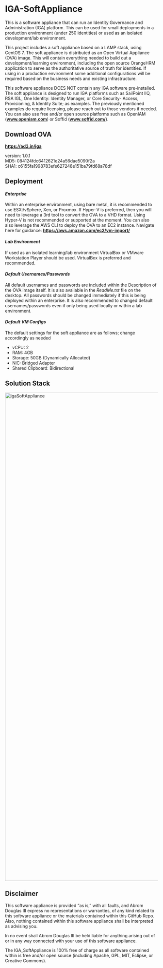 # IGA-SoftAppliance

This is a software appliance that can run an Identity Governance and Administration (IGA) platform. This can be used for small deployments in a production environment (under 250 identities) or used as an isolated development/lab environment.

This project includes a soft appliance based on a LAMP stack, using CentOS 7. The soft appliance is distributed as an Open Virtual Appliance (OVA) image. This will contain everything needed to build out a development/learning environment, including the open source OrangeHRM application to serve as the authoritative source of truth for identities. If using in a production environment some additional configurations will be required based on the business needs and existing infrastructure.

This software appliance DOES NOT contain any IGA software pre-installed. The soft appliance is designed to run IGA platforms such as SailPoint IIQ, RSA IGL, One Identity: Identity Manager, or Core Security- Access, Provisioning, & Identity Suite; as examples. The previously mentioned examples do require licensing, please reach out to those vendors if needed. You can also use free and/or open source platforms such as OpenIAM (__www.openiam.com__) or Soffid (__www.soffid.com/__).

## Download OVA
__https://ad3.in/iga__ <br />

version: 1.0.1 <br />
MD5: 084124fdc6412621e24a56dae5090f2a <br />
SHA1: c6155fa1998783efe627248e151ba79fd68a78df <br />

## Deployment

#### _Enterprise_
Within an enterprise environment, using bare metal, it is recommended to use ESXi/vSphere, Xen, or Proxmox. If Hyper-V is preferred, then you will need to leverage a 3rd tool to convert the OVA to a VHD format. Using Hyper-V is not recommended or supported at the moment. You can also also leverage the AWS CLI to deploy the OVA to an EC2 instance. Navigate here for guidance: __https://aws.amazon.com/ec2/vm-import/__

#### _Lab Environment_
If used as an isolated learning/lab environment VirtualBox or VMware Workstation Player should be used. VirtualBox is preferred and recommended.

#### _Default Usernames/Passwords_
All default usernames and passwords are included within the Description of the OVA image itself. It is also available in the _ReadMe.txt_ file on the desktop. All passwords should be changed immediately if this is being deployed within an enterprise. It is also recommended to changed default usernames/passwords even if only being used locally or within a lab environment.

#### _Default VM Configs_
The default settings for the soft appliance are as follows; change accordingly as needed
- vCPU: 2
- RAM: 4GB
- Storage: 50GB (Dynamically Allocated)
- NIC: Bridged Adapter
- Shared Clipboard: Bidirectional

## Solution Stack
<img width="1602" alt="igaSoftAppliance" src="https://user-images.githubusercontent.com/101235059/224425958-5c08344c-919d-4552-aa7c-76f9ab60875c.png">

## Disclaimer

This software appliance is provided “as is,” with all faults, and Abrom Douglas III express no representations or warranties, of any kind related to this software appliance or the materials contained within this GitHub Repo. Also, nothing contained within this software appliance shall be interpreted as advising you. 

In no event shall Abrom Douglas III be held liable for anything arising out of or in any way connected with your use of this software appliance.

The IGA_SoftAppliance is 100% free of charge as all software contained within is free and/or open source (including Apache, GPL, MIT, Eclipse, or Creative Commons).
